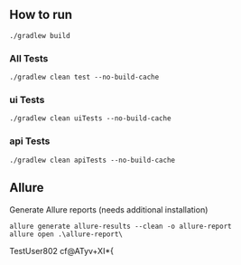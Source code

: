 ## How to run
```
./gradlew build 
```



### All Tests
```
./gradlew clean test --no-build-cache
```

### ui Tests
```
./gradlew clean uiTests --no-build-cache
```


### api Tests
```
./gradlew clean apiTests --no-build-cache
```



## Allure 
Generate Allure reports (needs additional installation)
```
allure generate allure-results --clean -o allure-report
allure open .\allure-report\
```

TestUser802
cf@ATyv+XI*{